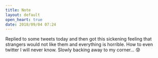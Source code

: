 ```yaml
---
title: Note
layout: default
open_heart: true
date: 2018/09/04 07:24
---
```


Replied to some tweets today and then got this sickening feeling that strangers would not like them and everything is horrible. How to even twitter I will never know. Slowly backing away to my corner... 😰
